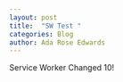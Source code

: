 ```yaml
---
layout: post
title:  "SW Test "
categories: Blog
author: Ada Rose Edwards
---
```


Service Worker Changed 10!